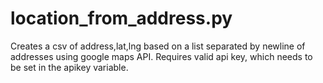 # location_from_address.py

Creates a csv of  address,lat,lng based on a list separated by newline of addresses using google maps API.
Requires valid api key, which needs to be set in the apikey variable.
